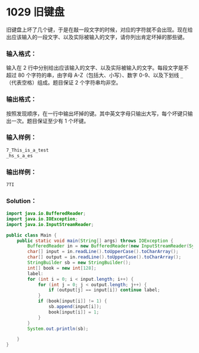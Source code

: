 # 1029 旧键盘

旧键盘上坏了几个键，于是在敲一段文字的时候，对应的字符就不会出现。现在给出应该输入的一段文字、以及实际被输入的文字，请你列出肯定坏掉的那些键。

### 输入格式：

输入在 2 行中分别给出应该输入的文字、以及实际被输入的文字。每段文字是不超过 80 个字符的串，由字母 A-Z（包括大、小写）、数字 0-9、以及下划线 `_`（代表空格）组成。题目保证 2 个字符串均非空。

### 输出格式：

按照发现顺序，在一行中输出坏掉的键。其中英文字母只输出大写，每个坏键只输出一次。题目保证至少有 1 个坏键。

### 输入样例：

```tex
7_This_is_a_test
_hs_s_a_es
```

### 输出样例：

```tex
7TI
```

### Solution：

```java
import java.io.BufferedReader;
import java.io.IOException;
import java.io.InputStreamReader;

public class Main {
    public static void main(String[] args) throws IOException {
        BufferedReader in = new BufferedReader(new InputStreamReader(System.in));
        char[] input = in.readLine().toUpperCase().toCharArray();
        char[] output = in.readLine().toUpperCase().toCharArray();
        StringBuilder sb = new StringBuilder();
        int[] book = new int[128];
        label:
        for (int i = 0; i < input.length; i++) {
            for (int j = 0; j < output.length; j++) {
                if (output[j] == input[i]) continue label;
            }
            if (book[input[i]] != 1) {
                sb.append(input[i]);
                book[input[i]] = 1;
            }
        }
        System.out.println(sb);

    }
}
```
